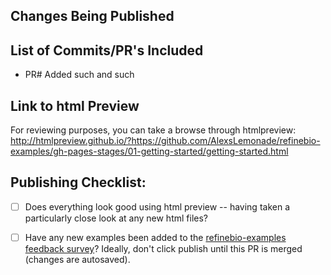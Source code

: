 ## Changes Being Published

<!-- What overall changes are being included in this "Publish" PR and are they all ready to be published? -->

## List of Commits/PR's Included

<!-- List the staging commits/PR #'s that are included with a general and quick summary of what each does -- start by finishing the prompt below -->

- PR# Added such and such

## Link to html Preview

For reviewing purposes, you can take a browse through htmlpreview: http://htmlpreview.github.io/?https://github.com/AlexsLemonade/refinebio-examples/gh-pages-stages/01-getting-started/getting-started.html

## Publishing Checklist:

- [ ] Does everything look good using html preview -- having taken a particularly close look at any new html files?

- [ ] Have any new examples been added to the [refinebio-examples feedback survey](https://app.hubspot.com/forms/5187852/a50f293c-1ef4-4ee1-b7ee-c563afe2ad5c/performance)? Ideally, don't click publish until this PR is merged (changes are autosaved).
